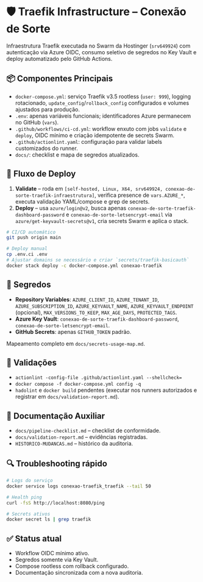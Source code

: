 # 🛡️ Traefik Infrastructure – Conexão de Sorte

Infraestrutura Traefik executada no Swarm da Hostinger (`srv649924`) com autenticação via Azure OIDC, consumo seletivo de segredos no Key Vault e deploy automatizado pelo GitHub Actions.

## 📦 Componentes Principais
- `docker-compose.yml`: serviço Traefik v3.5 rootless (`user: 999`), logging rotacionado, `update_config`/`rollback_config` configurados e volumes ajustados para produção.
- `.env`: apenas variáveis funcionais; identificadores Azure permanecem no GitHub (`vars`).
- `.github/workflows/ci-cd.yml`: workflow enxuto com jobs `validate` e `deploy`, OIDC mínimo e criação idempotente de secrets Swarm.
- `.github/actionlint.yaml`: configuração para validar labels customizados do runner.
- `docs/`: checklist e mapa de segredos atualizados.

## 🚀 Fluxo de Deploy
1. **Validate** – roda em `[self-hosted, Linux, X64, srv649924, conexao-de-sorte-traefik-infraestrutura]`, verifica presence de `vars.AZURE_*`, executa validação YAML/compose e grep de secrets.
2. **Deploy** – usa `azure/login@v2`, busca apenas `conexao-de-sorte-traefik-dashboard-password` e `conexao-de-sorte-letsencrypt-email` via `azure/get-keyvault-secrets@v1`, cria secrets Swarm e aplica o stack.

```bash
# CI/CD automático
git push origin main

# Deploy manual
cp .env.ci .env
# Ajustar domains se necessário e criar `secrets/traefik-basicauth`
docker stack deploy -c docker-compose.yml conexao-traefik
```

## 🔐 Segredos
- **Repository Variables**: `AZURE_CLIENT_ID`, `AZURE_TENANT_ID`, `AZURE_SUBSCRIPTION_ID`, `AZURE_KEYVAULT_NAME`, `AZURE_KEYVAULT_ENDPOINT` (opcional), `MAX_VERSIONS_TO_KEEP`, `MAX_AGE_DAYS`, `PROTECTED_TAGS`.
- **Azure Key Vault**: `conexao-de-sorte-traefik-dashboard-password`, `conexao-de-sorte-letsencrypt-email`.
- **GitHub Secrets**: apenas `GITHUB_TOKEN` padrão.

Mapeamento completo em `docs/secrets-usage-map.md`.

## 🧪 Validações
- `actionlint -config-file .github/actionlint.yaml --shellcheck=`
- `docker compose -f docker-compose.yml config -q`
- `hadolint` e `docker build` pendentes (executar nos runners autorizados e registrar em `docs/validation-report.md`).

## 📝 Documentação Auxiliar
- `docs/pipeline-checklist.md` – checklist de conformidade.
- `docs/validation-report.md` – evidências registradas.
- `HISTORICO-MUDANCAS.md` – histórico da auditoria.

## 🔍 Troubleshooting rápido
```bash
# Logs do serviço
docker service logs conexao-traefik_traefik --tail 50

# Health ping
curl -fsS http://localhost:8080/ping

# Secrets ativos
docker secret ls | grep traefik
```

## ✅ Status atual
- Workflow OIDC mínimo ativo.
- Segredos somente via Key Vault.
- Compose rootless com rollback configurado.
- Documentação sincronizada com a nova auditoria.
